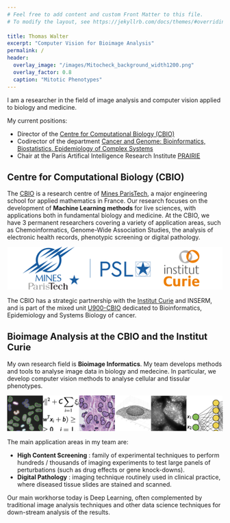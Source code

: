 ```yaml
---
# Feel free to add content and custom Front Matter to this file.
# To modify the layout, see https://jekyllrb.com/docs/themes/#overriding-theme-defaults

title: Thomas Walter
excerpt: "Computer Vision for Bioimage Analysis"
permalink: /
header:
  overlay_image: "/images/Mitocheck_background_width1200.png"
  overlay_factor: 0.8  
  caption: "Mitotic Phenotypes"
---
```



I am a researcher in the field of image analysis and computer vision applied to biology and medicine. 

My current positions: 

- Director of the [Centre for Computational Biology (CBIO)](https://cbio.ensmp.fr)
- Codirector of the department [Cancer and Genome: Bioinformatics, Biostatistics, Epidemiology of Complex Systems](https://science.curie.fr/recherche/biologie-interactive-des-tumeurs-immunologie-environnement/c/)
- Chair at the Paris Artifical Intelligence Research Institute [PRAIRIE](https://prairie-institute.fr)


## Centre for Computational Biology (CBIO)

The [CBIO](https://cbio.ensmp.fr) is a research centre of [Mines ParisTech](https://www.minesparis.psl.eu), a major engineering school for applied mathematics in France. Our research focuses on the development of **Machine Learning methods** for live sciences, with applications both in fundamental biology and medicine. At the CBIO, we have 3 permanent researchers covering a variety of application areas, such as Chemoinformatics, Genome-Wide Association Studies, the analysis of electronic health records, phenotypic screening or digital pathology. 

![Mines ParisTech - PSL](/images/Mines_paristech.png)

The CBIO has a strategic partnership with the [Institut Curie](https://curie.fr) and INSERM, and is part of the mixed unit [U900-CBIO](https://science.curie.fr/recherche/biologie-interactive-des-tumeurs-immunologie-environnement/c/) dedicated to Bioinformatics, Epidemiology and Systems Biology of cancer.  


## Bioimage Analysis at the CBIO and the Institut Curie

My own research field is **Bioimage Informatics**. My team develops methods and tools to analyse image data in biology and medecine. In particular, we develop computer vision methods to analyse cellular and tissular phenotypes. 

![Bioimage analysis](/images/Figure_BioimageAnalysis.png)

The main application areas in my team are:
- **High Content Screening** : family of experimental techniques to perform hundreds / thousands of imaging experiments to test large panels of perturbations (such as drug effects or gene knock-downs). 
- **Digital Pathology** : imaging technique routinely used in clinical practice, where diseased tissue slides are stained and scanned. 

Our main workhorse today is Deep Learning, often complemented by traditional image analysis techniques and other data science techniques for down-stream analysis of the results. 

<!-- <div style="margin-top: 32px;vertical-align=bottom">
	<img style="width: 240px; height:240px;margin-right: 20px; float:left;" 
	alt="mitocheck"
   src="/images/MitocheckBackground_square_cr.jpg"
     align="absmiddle">
    My research field is Bioimage Informatics, the branch of Computational
    Biology concerned with the computational analysis of bioimages.
    My most visible contributions have been in the field of computational phenotyping,
    applied to High Content Screening (HCS). 
    I develop computer vision and machine learning methods to quantify 
    morphological changes, classify cellular states and spatial trajectories
    from live cell imaging data with applications to systematic large-scale
    studies of cellular processes such as cell division and cell migration.
    These methods can also be used to find and phenotypically characterize new drugs.
</div>

<div style="margin-top: 32px;vertical-align=bottom">
  <img style="width: 300px; height:300px;margin-left: 20px; float:right;"
   alt="current"
   src="/images/current_activity.jpg"
     align="absmiddle">
    <p> More recently, I have become interested in the field of spatial transcriptomics where we want to systematically study the spatial aspects of gene expression. Methodologically this involves image simulation, point cloud clustering and classification. A second axis of my current research is the computational phenotyping of cells in their tissular context in histopathology data, a very competitive field with important clinical applications. From a methodological perspective, this involves deep learning and multiple instance learning in order to analyze very large, stained tumor sections used in the clinics for diagnostic purposes, such as metastasis detection or outcome prediction.</p>
   
    <p> I also coordinate the workgroup on High Content Screening of <a href="http://france-bioimaging.org"> France-Bioimaging </a>, I am active in a number of courses on Machine Learning and Computer Vision for Biology all over Europe, and I am also one of two coordinators of the Bioimage analysis activities of the <a href="http://imabio-cnrs.fr"> GDR ImaBio </a>. </p>
</div>


<div style="float: right; margin-top: 32px;" >
  <img style="width: 240px; margin-right: 20px; float:left;"
   alt="institutions"
   src="/images/institutcurie_ensmp.jpg"
     align="absmiddle">    
  The Centre for Computational Biology is a 
  joint laboratory between <a href="http://www.mines-paristech.fr/">
  MINES ParisTech</a>, one of the most prominent French engineering
  schools, and <a href="http://www.curie.fr"> Institut Curie</a>, a
  major hospital and research center dedicated to cancer. We benefit
  from an exceptional scientific environment with immediate access to
  experts and collaborators in biology and medicine enabling a
  stimulating interdisciplinary exchange. The laboratory is located on
  the Paris campus of Institut Curie, near Pantheon.
</div>

 -->
